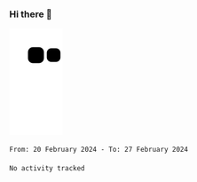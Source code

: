 ### Hi there 👋
![Alt text](https://raw.githubusercontent.com/romain22222/romain22222/output/github-contribution-grid-snake.svg)

<!--START_SECTION:waka-->

```txt
From: 20 February 2024 - To: 27 February 2024

No activity tracked
```

<!--END_SECTION:waka-->
<!--
**romain22222/romain22222** is a ✨ _special_ ✨ repository because its `README.md` (this file) appears on your GitHub profile.

Here are some ideas to get you started:

- 🔭 I’m currently working on ...
- 🌱 I’m currently learning ...
- 👯 I’m looking to collaborate on ...
- 🤔 I’m looking for help with ...
- 💬 Ask me about ...
- 📫 How to reach me: ...
- 😄 Pronouns: ...
- ⚡ Fun fact: ...
-->
